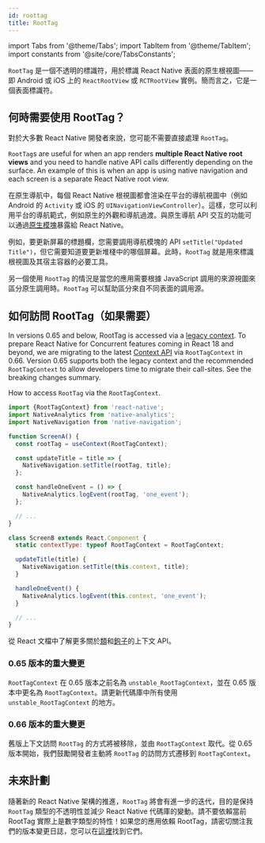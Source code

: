 ```yaml
---
id: roottag
title: RootTag
---
```


import Tabs from '@theme/Tabs'; import TabItem from '@theme/TabItem'; import constants from '@site/core/TabsConstants';

`RootTag` 是一個不透明的標識符，用於標識 React Native 表面的原生根視圖——即 Android 或 iOS 上的 `ReactRootView` 或 `RCTRootView` 實例。簡而言之，它是一個表面標識符。

## 何時需要使用 RootTag？

對於大多數 React Native 開發者來說，您可能不需要直接處理 `RootTag`。

`RootTag`s are useful for when an app renders **multiple React Native root views** and you need to handle native API calls differently depending on the surface. An example of this is when an app is using native navigation and each screen is a separate React Native root view.

在原生導航中，每個 React Native 根視圖都會渲染在平台的導航視圖中（例如 Android 的 `Activity` 或 iOS 的 `UINavigationViewController`）。這樣，您可以利用平台的導航範式，例如原生的外觀和導航過渡。與原生導航 API 交互的功能可以通過[原生模塊](https://reactnative.dev/docs/next/native-modules-intro)暴露給 React Native。

例如，要更新屏幕的標題欄，您需要調用導航模塊的 API `setTitle("Updated Title")`，但它需要知道要更新堆棧中的哪個屏幕。此時，`RootTag` 就是用來標識根視圖及其宿主容器的必要工具。

另一個使用 `RootTag` 的情況是當您的應用需要根據 JavaScript 調用的來源視圖來區分原生調用時。`RootTag` 可以幫助區分來自不同表面的調用源。

## 如何訪問 RootTag（如果需要）

In versions 0.65 and below, RootTag is accessed via a [legacy context](https://github.com/facebook/react-native/blob/v0.64.1/Libraries/ReactNative/AppContainer.js#L56). To prepare React Native for Concurrent features coming in React 18 and beyond, we are migrating to the latest [Context API](https://reactjs.org/docs/context.html#api) via `RootTagContext` in 0.66. Version 0.65 supports both the legacy context and the recommended `RootTagContext` to allow developers time to migrate their call-sites. See the breaking changes summary.

How to access `RootTag` via the `RootTagContext`.

```js
import {RootTagContext} from 'react-native';
import NativeAnalytics from 'native-analytics';
import NativeNavigation from 'native-navigation';

function ScreenA() {
  const rootTag = useContext(RootTagContext);

  const updateTitle = title => {
    NativeNavigation.setTitle(rootTag, title);
  };

  const handleOneEvent = () => {
    NativeAnalytics.logEvent(rootTag, 'one_event');
  };

  // ...
}

class ScreenB extends React.Component {
  static contextType: typeof RootTagContext = RootTagContext;

  updateTitle(title) {
    NativeNavigation.setTitle(this.context, title);
  }

  handleOneEvent() {
    NativeAnalytics.logEvent(this.context, 'one_event');
  }

  // ...
}
```

從 React 文檔中了解更多關於[類](https://reactjs.org/docs/context.html#classcontexttype)和[鉤子](https://reactjs.org/docs/hooks-reference.html#usecontext)的上下文 API。

### 0.65 版本的重大變更

`RootTagContext` 在 0.65 版本之前名為 `unstable_RootTagContext`，並在 0.65 版本中更名為 `RootTagContext`。請更新代碼庫中所有使用 `unstable_RootTagContext` 的地方。

### 0.66 版本的重大變更

舊版上下文訪問 `RootTag` 的方式將被移除，並由 `RootTagContext` 取代。從 0.65 版本開始，我們鼓勵開發者主動將 `RootTag` 的訪問方式遷移到 `RootTagContext`。

## 未來計劃

隨著新的 React Native 架構的推進，`RootTag` 將會有進一步的迭代，目的是保持 `RootTag` 類型的不透明性並減少 React Native 代碼庫的變動。請不要依賴當前 RootTag 實際上是數字類型的特性！如果您的應用依賴 RootTag，請密切關注我們的版本變更日誌，您可以在[這裡](https://github.com/facebook/react-native/blob/main/CHANGELOG.md)找到它們。